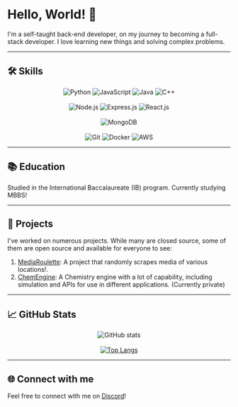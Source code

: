 # Hello, World! 👋

I'm a self-taught back-end developer, on my journey to becoming a full-stack developer. I love learning new things and solving complex problems.

---

## 🛠 Skills

<p align="center">
  <img src="https://img.shields.io/badge/Python-3776AB?style=for-the-badge&logo=python&logoColor=white&color=181424" alt="Python" />
  <img src="https://img.shields.io/badge/JavaScript-F7DF1E?style=for-the-badge&logo=javascript&logoColor=white&color=181424" alt="JavaScript" />
  <img src="https://img.shields.io/badge/Java-007396?style=for-the-badge&logo=java&logoColor=white&color=181424" alt="Java" />
  <img src="https://img.shields.io/badge/C++-00599C?style=for-the-badge&logo=c%2B%2B&logoColor=white&color=181424" alt="C++" />
  <br /><br />
  <img src="https://img.shields.io/badge/Node.js-339933?style=for-the-badge&logo=node.js&logoColor=white&color=181424" alt="Node.js" />
  <img src="https://img.shields.io/badge/Express.js-000000?style=for-the-badge&logo=express&logoColor=white&color=181424" alt="Express.js" />
  <img src="https://img.shields.io/badge/React.js-61DAFB?style=for-the-badge&logo=react&logoColor=white&color=181424" alt="React.js" />
  <br /><br />
  <img src="https://img.shields.io/badge/MongoDB-47A248?style=for-the-badge&logo=mongodb&logoColor=white&color=181424" alt="MongoDB" />
  <br /><br />
  <img src="https://img.shields.io/badge/Git-F05032?style=for-the-badge&logo=git&logoColor=white&color=181424" alt="Git" />
  <img src="https://img.shields.io/badge/Docker-2496ED?style=for-the-badge&logo=docker&logoColor=white&color=181424" alt="Docker" />
  <img src="https://img.shields.io/badge/AWS-232F3E?style=for-the-badge&logo=amazon-aws&logoColor=white&color=181424" alt="AWS" />
</p>

---

## 📚 Education

Studied in the International Baccalaureate (IB) program.
Currently studying MBBS!

---

## 🎯 Projects

I've worked on numerous projects. While many are closed source, some of them are open source and available for everyone to see:

1. [MediaRoulette](https://github.com/Hashyies/MediaRoulette): A project that randomly scrapes media of various locations!.
2. [ChemEngine](#): A Chemistry engine with a lot of capability, including simulation and APIs for use in different applications. (Currently private)

---

## 📈 GitHub Stats

<p align="center">
  <img src="https://github-readme-stats.vercel.app/api?username=Hashyies&show_icons=true&theme=radical" alt="GitHub stats" />
  <br /><br />
  <a href="https://github.com/Hashyies/github-readme-stats">
    <img src="https://github-readme-stats.vercel.app/api/top-langs/?username=Hashyies&theme=radical" alt="Top Langs" />
  </a>
</p>

---

## 🌐 Connect with me

Feel free to connect with me on [Discord](https://discord.com/users/905181976758190120)!
